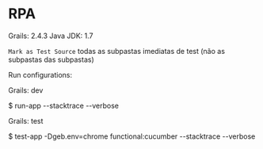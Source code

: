 # RPA

Grails: 2.4.3
Java JDK: 1.7

`Mark as Test Source` todas as subpastas imediatas de test (não as subpastas das subpastas)

Run configurations:


Grails: dev

$ run-app --stacktrace --verbose

Grails: test

$ test-app -Dgeb.env=chrome functional:cucumber --stacktrace --verbose
